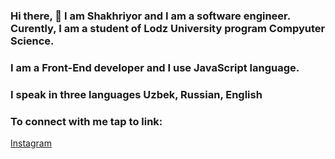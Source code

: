 ### Hi there, 👋 I am Shakhriyor and I am a software engineer.  Curently, I am a student of Lodz University program Compyuter Science.
### I am a Front-End developer and  I use JavaScript language. 
### I speak in three languages Uzbek, Russian, English


### To connect with me tap to link:
<a href="instagram.com/shakhriyor_00/">Instagram</a>
